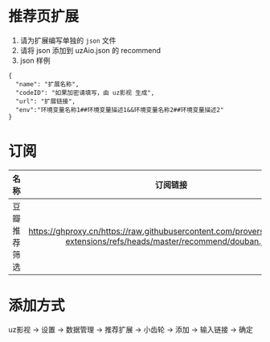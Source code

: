 # 推荐页扩展

1. 请为扩展编写单独的 `json` 文件
2. 请将 json 添加到 uzAio.json 的 recommend
3. json 样例

```
{
  "name": "扩展名称",
  "codeID": "如果加密请填写，由 uz影视 生成",
  "url": "扩展链接",
  "env":"环境变量名称1##环境变量描述1&&环境变量名称2##环境变量描述2"
}
```

# 订阅

|       名称       |   订阅链接    |
| :--------------: | :------: |
| 豆瓣推荐筛选 | https://ghproxy.cn/https://raw.githubusercontent.com/proversion2024/uz-extensions/refs/heads/master/recommend/douban.json |



# 添加方式
uz影视 -> 设置 -> 数据管理 -> 推荐扩展 -> 小齿轮 -> 添加 -> 输入链接 -> 确定